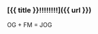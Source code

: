 <div class="docs">
<!-- markdown content starts -->

### [{{ title }}!!!!!!!!]({{ url }})

OG + FM = JOG

<!-- markdown content ends -->
</div>